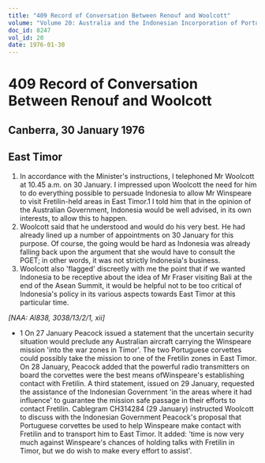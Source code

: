 ```yaml
---
title: "409 Record of Conversation Between Renouf and Woolcott"
volume: "Volume 20: Australia and the Indonesian Incorporation of Portuguese Timor, 1974-1976"
doc_id: 8247
vol_id: 20
date: 1976-01-30
---
```


# 409 Record of Conversation Between Renouf and Woolcott

## Canberra, 30 January 1976

## East Timor

  1. In accordance with the Minister's instructions, I telephoned Mr Woolcott at 10.45 a.m. on 30 January. I impressed upon Woolcott the need for him to do everything possible to persuade Indonesia to allow Mr Winspeare to visit Fretilin-held areas in East Timor.1 I told him that in the opinion of the Australian Government, Indonesia would be well advised, in its own interests, to allow this to happen.
  2. Woolcott said that he understood and would do his very best. He had already lined up a number of appointments on 30 January for this purpose. Of course, the going would be hard as Indonesia was already falling back upon the argument that she would have to consult the PGET; in other words, it was not strictly Indonesia's business.
  3. Woolcott also 'flagged' discreetly with me the point that if we wanted Indonesia to be receptive about the idea of Mr Fraser visiting Bali at the end of the Asean Summit, it would be helpful not to be too critical of Indonesia's policy in its various aspects towards East Timor at this particular time.



_[NAA: Al838, 3038/13/2/1, xii]_

  * 1 On 27 January Peacock issued a statement that the uncertain security situation would preclude any Australian aircraft carrying the Winspeare mission 'into the war zones in Timor'. The two Portuguese corvettes could possibly take the mission to one of the Fretilin zones in East Timor. On 28 January, Peacock added that the powerful radio transmitters on board the corvettes were the best means ofWinspeare's establishing contact with Fretilin. A third statement, issued on 29 January, requested the assistance of the Indonesian Government 'in the areas where it had influence' to guarantee the mission safe passage in their efforts to contact Fretilin. Cablegram CH314284 (29 January) instructed Woolcott to discuss with the Indonesian Government Peacock's proposal that Portuguese corvettes be used to help Winspeare make contact with Fretilin and to transport him to East Timor. It added: 'time is now very much against Winspeare's chances of holding talks with Fretilin in Timor, but we do wish to make every effort to assist'.


